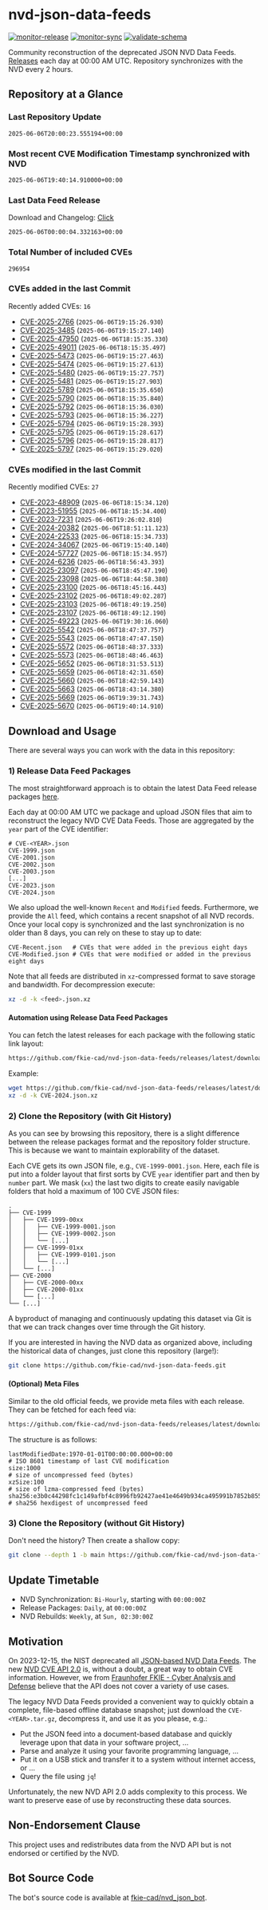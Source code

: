 # nvd-json-data-feeds

[![monitor-release](https://github.com/fkie-cad/nvd-json-data-feeds/actions/workflows/monitor_release.yml/badge.svg)](https://github.com/fkie-cad/nvd-json-data-feeds/actions/workflows/monitor_release.yml)
[![monitor-sync](https://github.com/fkie-cad/nvd-json-data-feeds/actions/workflows/monitor_sync.yml/badge.svg)](https://github.com/fkie-cad/nvd-json-data-feeds/actions/workflows/monitor_sync.yml)
[![validate-schema](https://github.com/fkie-cad/nvd-json-data-feeds/actions/workflows/validate_schema.yml/badge.svg)](https://github.com/fkie-cad/nvd-json-data-feeds/actions/workflows/validate_schema.yml)

Community reconstruction of the deprecated JSON NVD Data Feeds.
[Releases](https://github.com/fkie-cad/nvd-json-data-feeds/releases/latest) each day at 00:00 AM UTC.
Repository synchronizes with the NVD every 2 hours.

## Repository at a Glance

### Last Repository Update

```plain
2025-06-06T20:00:23.555194+00:00
```

### Most recent CVE Modification Timestamp synchronized with NVD

```plain
2025-06-06T19:40:14.910000+00:00
```

### Last Data Feed Release

Download and Changelog: [Click](https://github.com/fkie-cad/nvd-json-data-feeds/releases/latest)

```plain
2025-06-06T00:00:04.332163+00:00
```

### Total Number of included CVEs

```plain
296954
```

### CVEs added in the last Commit

Recently added CVEs: `16`

- [CVE-2025-2766](CVE-2025/CVE-2025-27xx/CVE-2025-2766.json) (`2025-06-06T19:15:26.930`)
- [CVE-2025-3485](CVE-2025/CVE-2025-34xx/CVE-2025-3485.json) (`2025-06-06T19:15:27.140`)
- [CVE-2025-47950](CVE-2025/CVE-2025-479xx/CVE-2025-47950.json) (`2025-06-06T18:15:35.330`)
- [CVE-2025-49011](CVE-2025/CVE-2025-490xx/CVE-2025-49011.json) (`2025-06-06T18:15:35.497`)
- [CVE-2025-5473](CVE-2025/CVE-2025-54xx/CVE-2025-5473.json) (`2025-06-06T19:15:27.463`)
- [CVE-2025-5474](CVE-2025/CVE-2025-54xx/CVE-2025-5474.json) (`2025-06-06T19:15:27.613`)
- [CVE-2025-5480](CVE-2025/CVE-2025-54xx/CVE-2025-5480.json) (`2025-06-06T19:15:27.757`)
- [CVE-2025-5481](CVE-2025/CVE-2025-54xx/CVE-2025-5481.json) (`2025-06-06T19:15:27.903`)
- [CVE-2025-5789](CVE-2025/CVE-2025-57xx/CVE-2025-5789.json) (`2025-06-06T18:15:35.650`)
- [CVE-2025-5790](CVE-2025/CVE-2025-57xx/CVE-2025-5790.json) (`2025-06-06T18:15:35.840`)
- [CVE-2025-5792](CVE-2025/CVE-2025-57xx/CVE-2025-5792.json) (`2025-06-06T18:15:36.030`)
- [CVE-2025-5793](CVE-2025/CVE-2025-57xx/CVE-2025-5793.json) (`2025-06-06T18:15:36.227`)
- [CVE-2025-5794](CVE-2025/CVE-2025-57xx/CVE-2025-5794.json) (`2025-06-06T19:15:28.393`)
- [CVE-2025-5795](CVE-2025/CVE-2025-57xx/CVE-2025-5795.json) (`2025-06-06T19:15:28.617`)
- [CVE-2025-5796](CVE-2025/CVE-2025-57xx/CVE-2025-5796.json) (`2025-06-06T19:15:28.817`)
- [CVE-2025-5797](CVE-2025/CVE-2025-57xx/CVE-2025-5797.json) (`2025-06-06T19:15:29.020`)


### CVEs modified in the last Commit

Recently modified CVEs: `27`

- [CVE-2023-48909](CVE-2023/CVE-2023-489xx/CVE-2023-48909.json) (`2025-06-06T18:15:34.120`)
- [CVE-2023-51955](CVE-2023/CVE-2023-519xx/CVE-2023-51955.json) (`2025-06-06T18:15:34.400`)
- [CVE-2023-7231](CVE-2023/CVE-2023-72xx/CVE-2023-7231.json) (`2025-06-06T19:26:02.810`)
- [CVE-2024-20382](CVE-2024/CVE-2024-203xx/CVE-2024-20382.json) (`2025-06-06T18:51:11.123`)
- [CVE-2024-22533](CVE-2024/CVE-2024-225xx/CVE-2024-22533.json) (`2025-06-06T18:15:34.733`)
- [CVE-2024-34067](CVE-2024/CVE-2024-340xx/CVE-2024-34067.json) (`2025-06-06T19:15:40.140`)
- [CVE-2024-57727](CVE-2024/CVE-2024-577xx/CVE-2024-57727.json) (`2025-06-06T18:15:34.957`)
- [CVE-2024-6236](CVE-2024/CVE-2024-62xx/CVE-2024-6236.json) (`2025-06-06T18:56:43.393`)
- [CVE-2025-23097](CVE-2025/CVE-2025-230xx/CVE-2025-23097.json) (`2025-06-06T18:45:47.190`)
- [CVE-2025-23098](CVE-2025/CVE-2025-230xx/CVE-2025-23098.json) (`2025-06-06T18:44:58.380`)
- [CVE-2025-23100](CVE-2025/CVE-2025-231xx/CVE-2025-23100.json) (`2025-06-06T18:45:16.443`)
- [CVE-2025-23102](CVE-2025/CVE-2025-231xx/CVE-2025-23102.json) (`2025-06-06T18:49:02.287`)
- [CVE-2025-23103](CVE-2025/CVE-2025-231xx/CVE-2025-23103.json) (`2025-06-06T18:49:19.250`)
- [CVE-2025-23107](CVE-2025/CVE-2025-231xx/CVE-2025-23107.json) (`2025-06-06T18:49:12.190`)
- [CVE-2025-49223](CVE-2025/CVE-2025-492xx/CVE-2025-49223.json) (`2025-06-06T19:30:16.060`)
- [CVE-2025-5542](CVE-2025/CVE-2025-55xx/CVE-2025-5542.json) (`2025-06-06T18:47:37.757`)
- [CVE-2025-5543](CVE-2025/CVE-2025-55xx/CVE-2025-5543.json) (`2025-06-06T18:47:47.150`)
- [CVE-2025-5572](CVE-2025/CVE-2025-55xx/CVE-2025-5572.json) (`2025-06-06T18:48:37.333`)
- [CVE-2025-5573](CVE-2025/CVE-2025-55xx/CVE-2025-5573.json) (`2025-06-06T18:48:46.463`)
- [CVE-2025-5652](CVE-2025/CVE-2025-56xx/CVE-2025-5652.json) (`2025-06-06T18:31:53.513`)
- [CVE-2025-5659](CVE-2025/CVE-2025-56xx/CVE-2025-5659.json) (`2025-06-06T18:42:31.650`)
- [CVE-2025-5660](CVE-2025/CVE-2025-56xx/CVE-2025-5660.json) (`2025-06-06T18:42:59.143`)
- [CVE-2025-5663](CVE-2025/CVE-2025-56xx/CVE-2025-5663.json) (`2025-06-06T18:43:14.380`)
- [CVE-2025-5669](CVE-2025/CVE-2025-56xx/CVE-2025-5669.json) (`2025-06-06T19:39:31.743`)
- [CVE-2025-5670](CVE-2025/CVE-2025-56xx/CVE-2025-5670.json) (`2025-06-06T19:40:14.910`)


## Download and Usage

There are several ways you can work with the data in this repository:

### 1) Release Data Feed Packages

The most straightforward approach is to obtain the latest Data Feed release packages [here](https://github.com/fkie-cad/nvd-json-data-feeds/releases/latest).

Each day at 00:00 AM UTC we package and upload JSON files that aim to reconstruct the legacy NVD CVE Data Feeds.
Those are aggregated by the `year` part of the CVE identifier:

```
# CVE-<YEAR>.json
CVE-1999.json
CVE-2001.json
CVE-2002.json
CVE-2003.json
[...]
CVE-2023.json
CVE-2024.json
```

We also upload the well-known `Recent` and `Modified` feeds.
Furthermore, we provide the `All` feed, which contains a recent snapshot of all NVD records.
Once your local copy is synchronized and the last synchronization is no older than 8 days, you can rely on these to stay up to date:

```plain
CVE-Recent.json   # CVEs that were added in the previous eight days
CVE-Modified.json # CVEs that were modified or added in the previous eight days
```

Note that all feeds are distributed in `xz`-compressed format to save storage and bandwidth.
For decompression execute:

```sh
xz -d -k <feed>.json.xz
```

#### Automation using Release Data Feed Packages

You can fetch the latest releases for each package with the following static link layout:

```sh
https://github.com/fkie-cad/nvd-json-data-feeds/releases/latest/download/CVE-<YEAR>.json.xz
```

Example:

```sh
wget https://github.com/fkie-cad/nvd-json-data-feeds/releases/latest/download/CVE-2024.json.xz
xz -d -k CVE-2024.json.xz
```

### 2) Clone the Repository (with Git History)

As you can see by browsing this repository, there is a slight difference between the release packages format and the repository folder structure.
This is because we want to maintain explorability of the dataset.

Each CVE gets its own JSON file, e.g., `CVE-1999-0001.json`.
Here, each file is put into a folder layout that first sorts by CVE `year` identifier part and then by `number` part.
We mask (`xx`) the last two digits to create easily navigable folders that hold a maximum of 100 CVE JSON files:

```plain
.
├── CVE-1999
│   ├── CVE-1999-00xx
│   │   ├── CVE-1999-0001.json
│   │   ├── CVE-1999-0002.json
│   │   └── [...]
│   ├── CVE-1999-01xx
│   │   ├── CVE-1999-0101.json
│   │   └── [...]
│   └── [...]
├── CVE-2000
│   ├── CVE-2000-00xx
│   ├── CVE-2000-01xx
│   └── [...]
└── [...]
```

A byproduct of managing and continuously updating this dataset via Git is that we can track changes over time through the Git history.

If you are interested in having the NVD data as organized above, including the historical data of changes, just clone this repository (large!):

```sh
git clone https://github.com/fkie-cad/nvd-json-data-feeds.git
```

#### (Optional) Meta Files

Similar to the old official feeds, we provide meta files with each release. They can be fetched for each feed via:

```sh
https://github.com/fkie-cad/nvd-json-data-feeds/releases/latest/download/CVE-<YEAR>.meta
```

The structure is as follows:

```plain
lastModifiedDate:1970-01-01T00:00:00.000+00:00                          # ISO 8601 timestamp of last CVE modification
size:1000                                                               # size of uncompressed feed (bytes)
xzSize:100                                                              # size of lzma-compressed feed (bytes)
sha256:e3b0c44298fc1c149afbf4c8996fb92427ae41e4649b934ca495991b7852b855 # sha256 hexdigest of uncompressed feed
```

### 3) Clone the Repository (without Git History)

Don't need the history? Then create a shallow copy:

```sh
git clone --depth 1 -b main https://github.com/fkie-cad/nvd-json-data-feeds.git
```


## Update Timetable

* NVD Synchronization: `Bi-Hourly`, starting with `00:00:00Z`
* Release Packages: `Daily`, at `00:00:00Z`
* NVD Rebuilds: `Weekly`, at `Sun, 02:30:00Z`


## Motivation

On 2023-12-15, the NIST deprecated all [JSON-based NVD Data Feeds](https://nvd.nist.gov/vuln/data-feeds#divRetirementBanner-1).
The new [NVD CVE API 2.0](https://nvd.nist.gov/developers/vulnerabilities) is, without a doubt, a great way to obtain CVE information.
However, we from [Fraunhofer FKIE - Cyber Analysis and Defense](https://www.fkie.fraunhofer.de/en/departments/cad.html) believe that the API does not cover a variety of use cases.

The legacy NVD Data Feeds provided a convenient way to quickly obtain a complete, file-based offline database snapshot; just download the `CVE-<YEAR>.tar.gz`, decompress it, and use it as you please, e.g.:

- Put the JSON feed into a document-based database and quickly leverage upon that data in your software project, ...
- Parse and analyze it using your favorite programming language, ...
- Put it on a USB stick and transfer it to a system without internet access, or ...
- Query the file using `jq`!

Unfortunately, the new NVD API 2.0 adds complexity to this process.
We want to preserve ease of use by reconstructing these data sources.

## Non-Endorsement Clause

This project uses and redistributes data from the NVD API but is not endorsed or certified by the NVD.

## Bot Source Code

The bot's source code is available at [fkie-cad/nvd\_json\_bot](https://github.com/fkie-cad/nvd_json_bot).